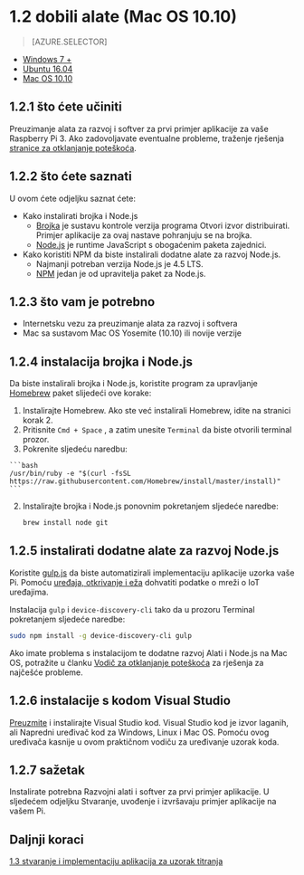 <properties
 pageTitle="Nabavite alate za (Mac OS 10.10) | Microsoft Azure"
 description="Preuzmite i instalirajte potrebni alati i softver za prvi primjer aplikacije za vaše Pi na Mac OS."
 services="iot-hub"
 documentationCenter=""
 authors="shizn"
 manager="timlt"
 tags=""
 keywords=""/>

<tags
 ms.service="iot-hub"
 ms.devlang="multiple"
 ms.topic="article"
 ms.tgt_pltfrm="na"
 ms.workload="na"
 ms.date="10/21/2016"
 ms.author="xshi"/>

# <a name="12-get-the-tools-macos-1010"></a>1.2 dobili alate (Mac OS 10.10)

> [AZURE.SELECTOR]
- [Windows 7 +](iot-hub-raspberry-pi-kit-node-lesson1-get-the-tools-win32.md)
- [Ubuntu 16.04](iot-hub-raspberry-pi-kit-node-lesson1-get-the-tools-ubuntu.md)
- [Mac OS 10.10](iot-hub-raspberry-pi-kit-node-lesson1-get-the-tools-mac.md)

## <a name="121-what-you-will-do"></a>1.2.1 što ćete učiniti

Preuzimanje alata za razvoj i softver za prvi primjer aplikacije za vaše Raspberry Pi 3. Ako zadovoljavate eventualne probleme, traženje rješenja [stranice za otklanjanje poteškoća](iot-hub-raspberry-pi-kit-node-troubleshooting.md).

## <a name="122-what-you-will-learn"></a>1.2.2 što ćete saznati
U ovom ćete odjeljku saznat ćete:

- Kako instalirati brojka i Node.js
    - [Brojka](https://git-scm.com) je sustavu kontrole verzija programa Otvori izvor distribuirati. Primjer aplikacije za ovaj nastave pohranjuju se na brojka.
    - [Node.js](https://nodejs.org/en/) je runtime JavaScript s obogaćenim paketa zajednici.
- Kako koristiti NPM da biste instalirali dodatne alate za razvoj Node.js.
  - Najmanji potreban verzija Node.js je 4.5 LTS.
  - [NPM](https://www.npmjs.com) jedan je od upravitelja paket za Node.js.

## <a name="123-what-you-need"></a>1.2.3 što vam je potrebno

- Internetsku vezu za preuzimanje alata za razvoj i softvera
- Mac sa sustavom Mac OS Yosemite (10.10) ili novije verzije

## <a name="124-install-git-and-nodejs"></a>1.2.4 instalacija brojka i Node.js

Da biste instalirali brojka i Node.js, koristite program za upravljanje [Homebrew](http://brew.sh) paket slijedeći ove korake:

1. Instalirajte Homebrew. Ako ste već instalirali Homebrew, idite na stranici korak 2.
  1. Pritisnite `Cmd + Space` , a zatim unesite `Terminal` da biste otvorili terminal prozor.
  2. Pokrenite sljedeću naredbu:

    ```bash
    /usr/bin/ruby -e "$(curl -fsSL https://raw.githubusercontent.com/Homebrew/install/master/install)"
    ```
2. Instalirajte brojka i Node.js ponovnim pokretanjem sljedeće naredbe:

    ```bash
    brew install node git
    ```

## <a name="125-install-additional-nodejs-development-tools"></a>1.2.5 instalirati dodatne alate za razvoj Node.js

Koristite [gulp.js](http://gulpjs.com) da biste automatizirali implementaciju aplikacije uzorka vaše Pi. Pomoću [uređaja, otkrivanje i eža](https://github.com/Azure/device-discovery-cli) dohvatiti podatke o mreži o IoT uređajima.

Instalacija `gulp` i `device-discovery-cli` tako da u prozoru Terminal pokretanjem sljedeće naredbe:

```bash
sudo npm install -g device-discovery-cli gulp
```

Ako imate problema s instalacijom te dodatne razvoj Alati i Node.js na Mac OS, potražite u članku [Vodič za otklanjanje poteškoća](iot-hub-raspberry-pi-kit-node-troubleshooting.md) za rješenja za najčešće probleme.

## <a name="126-install-visual-studio-code"></a>1.2.6 instalacije s kodom Visual Studio

[Preuzmite](https://code.visualstudio.com/docs/setup/osx) i instalirajte Visual Studio kod. Visual Studio kod je izvor laganih, ali Napredni uređivač kod za Windows, Linux i Mac OS. Pomoću ovog uređivača kasnije u ovom praktičnom vodiču za uređivanje uzorak koda.

## <a name="127-summary"></a>1.2.7 sažetak

Instalirate potrebna Razvojni alati i softver za prvi primjer aplikacije. U sljedećem odjeljku Stvaranje, uvođenje i izvršavaju primjer aplikacije na vašem Pi.

## <a name="next-steps"></a>Daljnji koraci

[1.3 stvaranje i implementaciju aplikacija za uzorak titranja](iot-hub-raspberry-pi-kit-node-lesson1-deploy-blink-app.md)
